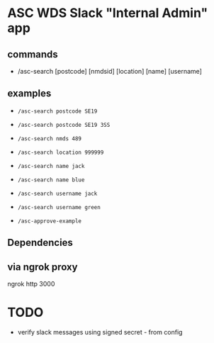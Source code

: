 # ASC WDS Slack "Internal Admin" app

## commands
* /asc-search [postcode] [nmdsid] [location] [name] [username] <value>

## examples
* `/asc-search postcode SE19`
* `/asc-search postcode SE19 3SS`
* `/asc-search nmds 489`
* `/asc-search location 999999`
* `/asc-search name jack`
* `/asc-search name blue`
* `/asc-search username jack`
* `/asc-search username green`

* `/asc-approve-example`

## Dependencies


## via ngrok proxy
ngrok http 3000

# TODO
* verify slack messages using signed secret - from config
